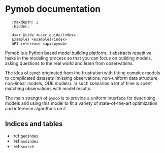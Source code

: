 Pymob documentation
===================

```{toctree}
   :maxdepth: 1
   :hidden: 

   User Guide <user_guide/index>
   Examples <examples/index>
   API reference <api/pymob>
```

Pymob is a Python based model building platform. 
It abstracts repetitive tasks in the modeling process so that you can focus on building models, asking questions to the real world and learn from observations.

The idea of `pymob` originated from the frustration with fitting complex models to complicated datasets (missing observations, non-uniform data structure, non-linear models, ODE models). In such scenarios a lot of time is spent matching observations with model results.

The main strength of `pymob` is to provide a uniform interface for describing models and using this model to fit a variety of state-of-the-art optimization and inference algorithms on it.





Indices and tables
------------------

* :ref:`genindex`
* :ref:`modindex`
* :ref:`search`
